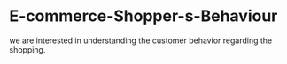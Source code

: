 # E-commerce-Shopper-s-Behaviour
we are interested in understanding the customer behavior regarding the shopping. 

